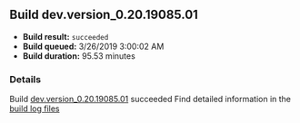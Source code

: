 ## Build dev.version_0.20.19085.01
- **Build result:** `succeeded`
- **Build queued:** 3/26/2019 3:00:02 AM
- **Build duration:** 95.53 minutes
### Details
Build [dev.version_0.20.19085.01](https://winappstudio.visualstudio.com/web/build.aspx?pcguid=a4ef43be-68ce-4195-a619-079b4d9834c2&builduri=vstfs%3a%2f%2f%2fBuild%2fBuild%2f27372) succeeded
Find detailed information in the [build log files](https://uwpctdiags.blob.core.windows.net/buildlogs/dev.version_0.20.19085.01_logs.zip)

